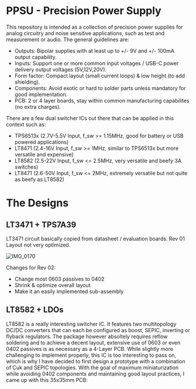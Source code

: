 # PPSU - Precision Power Supply

This repository is intended as a collection of precision power supplies for analog circuitry and noise sensitive applications, 
such as test and measurement or audio. The general guidelines are:

- Outputs: Bipolar supplies with at least up to +/- 9V and +/- 100mA output capability.
- Inputs: Support one or more common input voltages / USB-C power delivery output voltages (5V,12V,20V).
- Form factor: Compact layout (small current loops) & low height (to add shielding).
- Components: Avoid exotic or hard to solder parts unless mandatory for good implementation.
- PCB: 2 or 4 layer boards, stay within common manufacturing capabilites (no extra charges).

There are a few dual switcher ICs out there that can be applied in this context such as:

- TPS6513x  (2.7V-5.5V Input, f_sw >= 1.15MHz, good for battery or USB powered applications)
- LT8471    (2.4-16V Input, f_sw >= 1MHz, similar to TPS6513x but more versatile and expensive)
- LT8582    (2.5-22V Input, f_sw <= 2.5MHz, very versatile and beefy 3A switches)
- LT8471    (2.6-50V Input, f_sw <= 2MHz, extremely versatile but not quite as beefy as LT8582)

# The Designs

## LT3471 + TPS7A39

LT3471 circuit basically copied from datasheet / evaluation boards. Rev 01 Layout not very optimized.

![IMG_0170](https://github.com/PWieland/PPSU/assets/65927363/a29632f6-3ba1-496c-818b-5c1f025618a1)

Changes for Rev 02:
- Change most 0603 passives to 0402
- Shrink & optimize overall layout
- Make it an easily implemented sub-assembly


## LT8582 + LDOs

LT8582 is a really interesting switcher IC. It features two multitopology DC/DC converters that can each be configured as boost,
SEPIC, inverting or flyback regulators. The package however absoltely requires reflow soldering and to achieve a decent layout, 
extensive use of 0603 or even 0402 passives is as necessary as a 4-Layer PCB. While slightly more challenging to implement properly,
this IC is too interesting to pass on, which is why I have decided to first design a prototype with a combination of Cuk and SEPIC topologies.
With the goal of maximum miniaturization while avoiding 0402 components and maintaining good layout practices, I came up with this 35x35mm PCB:





